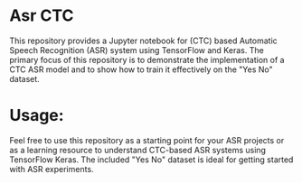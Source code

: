 
# Asr CTC
This repository provides a Jupyter notebook for (CTC) based Automatic Speech Recognition (ASR) system using TensorFlow and Keras. The primary focus of this repository is to demonstrate the implementation of a CTC ASR model and to show how to train it effectively on the "Yes No" dataset.

# Usage:
Feel free to use this repository as a starting point for your ASR projects or as a learning resource to understand CTC-based ASR systems using TensorFlow Keras. The included "Yes No" dataset is ideal for getting started with ASR experiments.
